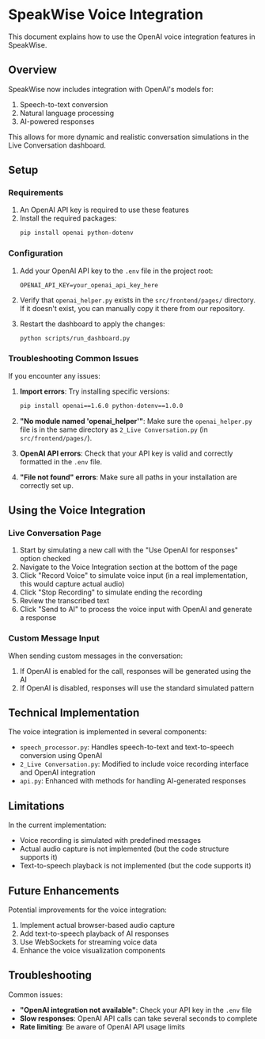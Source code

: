 # SpeakWise Voice Integration

This document explains how to use the OpenAI voice integration features in SpeakWise.

## Overview

SpeakWise now includes integration with OpenAI's models for:
1. Speech-to-text conversion
2. Natural language processing
3. AI-powered responses

This allows for more dynamic and realistic conversation simulations in the Live Conversation dashboard.

## Setup

### Requirements

1. An OpenAI API key is required to use these features
2. Install the required packages:
   ```bash
   pip install openai python-dotenv
   ```

### Configuration

1. Add your OpenAI API key to the `.env` file in the project root:
   ```
   OPENAI_API_KEY=your_openai_api_key_here
   ```

2. Verify that `openai_helper.py` exists in the `src/frontend/pages/` directory.
   If it doesn't exist, you can manually copy it there from our repository.

3. Restart the dashboard to apply the changes:
   ```bash
   python scripts/run_dashboard.py
   ```

### Troubleshooting Common Issues

If you encounter any issues:

1. **Import errors**: Try installing specific versions:
   ```bash
   pip install openai==1.6.0 python-dotenv==1.0.0
   ```

2. **"No module named 'openai_helper'"**: Make sure the `openai_helper.py` file is in the same directory as `2_Live Conversation.py` (in `src/frontend/pages/`).

3. **OpenAI API errors**: Check that your API key is valid and correctly formatted in the `.env` file.

4. **"File not found" errors**: Make sure all paths in your installation are correctly set up.

## Using the Voice Integration

### Live Conversation Page

1. Start by simulating a new call with the "Use OpenAI for responses" option checked
2. Navigate to the Voice Integration section at the bottom of the page
3. Click "Record Voice" to simulate voice input (in a real implementation, this would capture actual audio)
4. Click "Stop Recording" to simulate ending the recording
5. Review the transcribed text
6. Click "Send to AI" to process the voice input with OpenAI and generate a response

### Custom Message Input

When sending custom messages in the conversation:
1. If OpenAI is enabled for the call, responses will be generated using the AI
2. If OpenAI is disabled, responses will use the standard simulated pattern

## Technical Implementation

The voice integration is implemented in several components:

- `speech_processor.py`: Handles speech-to-text and text-to-speech conversion using OpenAI
- `2_Live Conversation.py`: Modified to include voice recording interface and OpenAI integration
- `api.py`: Enhanced with methods for handling AI-generated responses

## Limitations

In the current implementation:
- Voice recording is simulated with predefined messages
- Actual audio capture is not implemented (but the code structure supports it)
- Text-to-speech playback is not implemented (but the code supports it)

## Future Enhancements

Potential improvements for the voice integration:
1. Implement actual browser-based audio capture
2. Add text-to-speech playback of AI responses
3. Use WebSockets for streaming voice data
4. Enhance the voice visualization components

## Troubleshooting

Common issues:
- **"OpenAI integration not available"**: Check your API key in the `.env` file
- **Slow responses**: OpenAI API calls can take several seconds to complete
- **Rate limiting**: Be aware of OpenAI API usage limits